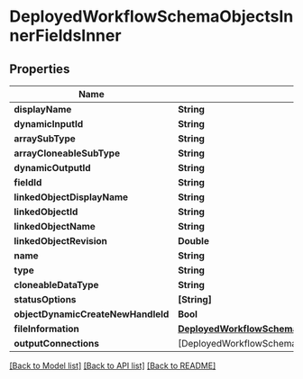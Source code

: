 # DeployedWorkflowSchemaObjectsInnerFieldsInner

## Properties
Name | Type | Description | Notes
------------ | ------------- | ------------- | -------------
**displayName** | **String** |  | 
**dynamicInputId** | **String** |  | 
**arraySubType** | **String** |  | 
**arrayCloneableSubType** | **String** |  | 
**dynamicOutputId** | **String** |  | 
**fieldId** | **String** |  | 
**linkedObjectDisplayName** | **String** |  | 
**linkedObjectId** | **String** |  | 
**linkedObjectName** | **String** |  | 
**linkedObjectRevision** | **Double** |  | 
**name** | **String** |  | 
**type** | **String** |  | 
**cloneableDataType** | **String** |  | 
**statusOptions** | **[String]** |  | 
**objectDynamicCreateNewHandleId** | **Bool** |  | 
**fileInformation** | [**DeployedWorkflowSchemaObjectsInnerFieldsInnerFileInformation**](DeployedWorkflowSchemaObjectsInnerFieldsInnerFileInformation.md) |  | [optional] 
**outputConnections** | [DeployedWorkflowSchemaComponentsInnerOutputsInnerOutputConnectionsInner] |  | 

[[Back to Model list]](../README.md#documentation-for-models) [[Back to API list]](../README.md#documentation-for-api-endpoints) [[Back to README]](../README.md)


